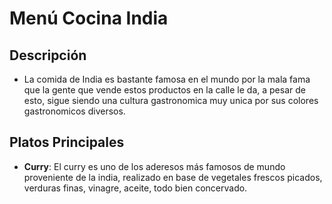 # Menú Cocina India

## Descripción
- La comida de India es bastante famosa en el mundo por la mala fama que la gente que vende estos productos en la calle le da, a pesar de esto, sigue siendo una cultura gastronomica muy unica por sus colores gastronomicos diversos.

## Platos Principales
- **Curry**: El curry es uno de los aderesos más famosos de mundo proveniente de la india, realizado en base de vegetales frescos picados, verduras finas, vinagre, aceite, todo bien concervado.
